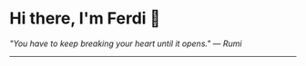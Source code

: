 <h1>Hi there, I'm Ferdi 👋</h1>

<p><em>
  "You have to keep breaking your heart until it opens." — Rumi
</em></p>

---
